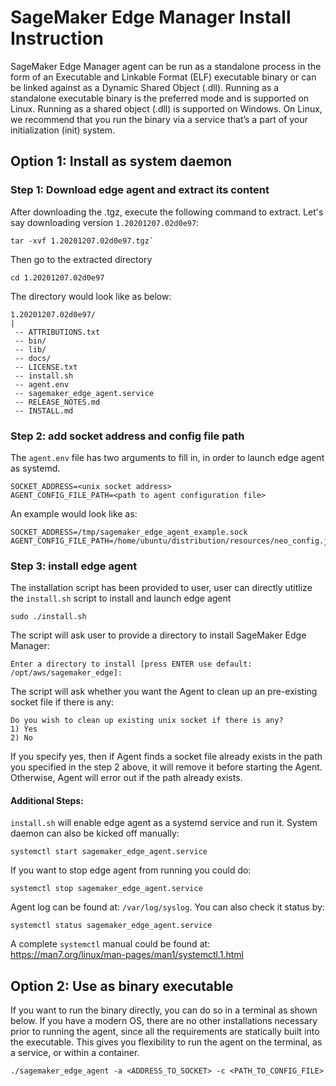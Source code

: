# SageMaker Edge Manager Install Instruction

SageMaker Edge Manager agent can be run as a standalone process in the form of an Executable and Linkable Format (ELF) executable binary or can be linked against as a Dynamic Shared Object (.dll). Running as a standalone executable binary is the preferred mode and is supported on Linux. Running as a shared object (.dll) is supported on Windows. On Linux, we recommend that you run the binary via a service that’s a part of your initialization (init) system.

## Option 1: Install as system daemon

### Step 1: Download edge agent and extract its content
After downloading the .tgz, execute the following command to extract. Let's say downloading version `1.20201207.02d0e97`:
```
tar -xvf 1.20201207.02d0e97.tgz`
```

Then go to the extracted directory
```
cd 1.20201207.02d0e97
```

The directory would look like as below:
```
1.20201207.02d0e97/
| 
 -- ATTRIBUTIONS.txt
 -- bin/
 -- lib/
 -- docs/
 -- LICENSE.txt
 -- install.sh
 -- agent.env
 -- sagemaker_edge_agent.service
 -- RELEASE_NOTES.md
 -- INSTALL.md
```

### Step 2: add socket address and config file path
The `agent.env` file has two arguments to fill in, in order to launch edge agent as systemd.
```
SOCKET_ADDRESS=<unix socket address>
AGENT_CONFIG_FILE_PATH=<path to agent configuration file>
```

An example would look like as:
```
SOCKET_ADDRESS=/tmp/sagemaker_edge_agent_example.sock
AGENT_CONFIG_FILE_PATH=/home/ubuntu/distribution/resources/neo_config.json
```

### Step 3: install edge agent
The installation script has been provided to user, user can directly utitlize the `install.sh` script to install and launch edge agent
```
sudo ./install.sh
```
The script will ask user to provide a directory to install SageMaker Edge Manager:
```
Enter a directory to install [press ENTER use default: /opt/aws/sagemaker_edge]:
```

The script will ask whether you want the Agent to clean up an pre-existing socket file if there is any:
```
Do you wish to clean up existing unix socket if there is any?
1) Yes
2) No
```
If you specify yes, then if Agent finds a socket file already exists in the path you specified in the step 2 above, it will remove it before starting the Agent. Otherwise, Agent will error out if the path already exists.

#### Additional Steps:
`install.sh` will enable edge agent as a systemd service and run it. System daemon can also be kicked off manually:
```
systemctl start sagemaker_edge_agent.service
```

If you want to stop edge agent from running you could do:
```
systemctl stop sagemaker_edge_agent.service
```

Agent log can be found at: `/var/log/syslog`. You can also check it status by:
```
systemctl status sagemaker_edge_agent.service
```

A complete `systemctl` manual could be found at: https://man7.org/linux/man-pages/man1/systemctl.1.html

## Option 2: Use as binary executable 

If you want to run the binary directly, you can do so in a terminal as shown below. If you have a modern OS, there are no other installations necessary prior to running the agent, since all the requirements are statically built into the executable. This gives you flexibility to run the agent on the terminal, as a service, or within a container.

```
./sagemaker_edge_agent -a <ADDRESS_TO_SOCKET> -c <PATH_TO_CONFIG_FILE>
```
